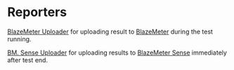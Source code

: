 # Reporters
[BlazeMeter Uploader](BlazeMeterUploader.md) for uploading result to [BlazeMeter](https://a.blazemeter.com/) during the test running.

[BM. Sense Uploader](LoadosophiaUploader.md) for uploading results to [BlazeMeter Sense](https://sense.blazemeter.com/?utm_source=jpgc&utm_medium=link&utm_campaign=wiki) immediately after test end.